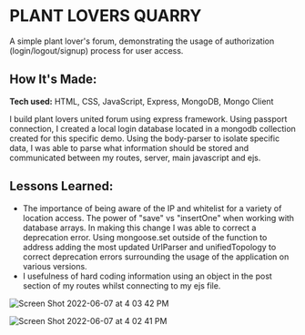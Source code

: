 # PLANT LOVERS QUARRY
A simple plant lover's forum, demonstrating the usage of authorization (login/logout/signup) process for user access.

## How It's Made:

**Tech used:** HTML, CSS, JavaScript, Express, MongoDB, Mongo Client

I build plant lovers united forum using express framework. Using passport connection, I created a local login database located in a mongodb collection created for this specific demo. Using the body-parser to isolate specific data, I was able to parse what information should be stored and communicated between my routes, server, main javascript and ejs.

<!-- ## Optimizations
I further optimized the forum by adding a plant lookup API that displays an image and a description of the plant looked up if it's in the database. If the plant is not identifiable (not in the database) it will return flower not detected and direct the user to the option of adding the flower to a [mongo] database adding a name, photo, and descripition.  -->

## Lessons Learned:
- The importance of being aware of the IP and whitelist for a variety of location access. The power of "save" vs "insertOne" when working with database arrays. In making this change I was able to correct a deprecation error. Using mongoose.set outside of the function to address adding the most updated UrlParser and unifiedTopology to correct deprecation errors surrounding the usage of the application on various versions.
-  I usefulness of hard coding information using an object in the post section of my routes whilst connecting to my ejs file. 

![Screen Shot 2022-06-07 at 4 03 42 PM](https://user-images.githubusercontent.com/22268455/172472212-fbbde60c-bf7f-4094-acd9-4089d6b01127.png)

![Screen Shot 2022-06-07 at 4 02 41 PM](https://user-images.githubusercontent.com/22268455/172472084-9e29356a-4388-47a5-9c78-6c7c42971d99.png)


